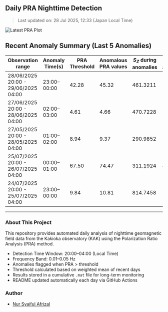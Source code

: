## Daily PRA Nighttime Detection

> Last updated on: 28 Jul 2025, 12:33 (Japan Local Time)

![Latest PRA Plot](INTERMAGNET_DOWNLOADS/figures/PRA_20250728.png)

## Recent Anomaly Summary (Last 5 Anomalies)

| Observation range | Anomaly Time(s) | PRA Threshold | Anomalous PRA values | $S_Z$ during anomalies | $S_G$ during anomalies | Remarks | Plot |
|-------------------|------------------|----------------|------------------------|------------------------|------------------------|---------|------|
| 28/06/2025 20:00 - 29/06/2025 04:00 | 23:00–00:00 | 42.28 | 45.32 | 461.3211 | 10.1783 | Anomaly due to increase in S_Z | ![📈](INTERMAGNET_DOWNLOADS/figures/PRA_20250629.png) |
| 27/06/2025 20:00 - 28/06/2025 04:00 | 02:00–03:00 | 4.61 | 4.66 | 470.7228 | 101.0986 | Anomaly due to increase in S_Z | ![📈](INTERMAGNET_DOWNLOADS/figures/PRA_20250628.png) |
| 27/05/2025 20:00 - 28/05/2025 04:00 | 01:00–02:00 | 8.94 | 9.37 | 290.9852 | 31.0457 | Anomaly due to increase in S_Z | ![📈](INTERMAGNET_DOWNLOADS/figures/PRA_20250528.png) |
| 25/07/2025 20:00 - 26/07/2025 04:00 | 00:00–01:00 | 67.50 | 74.47 | 311.1924 | 4.1785 | Anomaly due to increase in S_Z | ![📈](INTERMAGNET_DOWNLOADS/figures/PRA_20250726.png) |
| 24/07/2025 20:00 - 25/07/2025 04:00 | 23:00–00:00 | 9.84 | 10.81 | 814.7458 | 75.3862 | Anomaly due to increase in S_Z | ![📈](INTERMAGNET_DOWNLOADS/figures/PRA_20250725.png) |

---
### About This Project
This repository provides automated daily analysis of nighttime geomagnetic field data
from the Kakioka observatory (KAK) using the Polarization Ratio Analysis (PRA) method.

- Detection Time Window: 20:00–04:00 (Local Time)
- Frequency Band: 0.01–0.05 Hz
- Anomalies flagged when PRA > threshold
- Threshold calculated based on weighted mean of recent days
- Results stored in a cumulative `.mat` file for long-term monitoring
- README updated automatically each day via GitHub Actions

### Author
- [Nur Syaiful Afrizal](https://github.com/syaifulafrizal)
